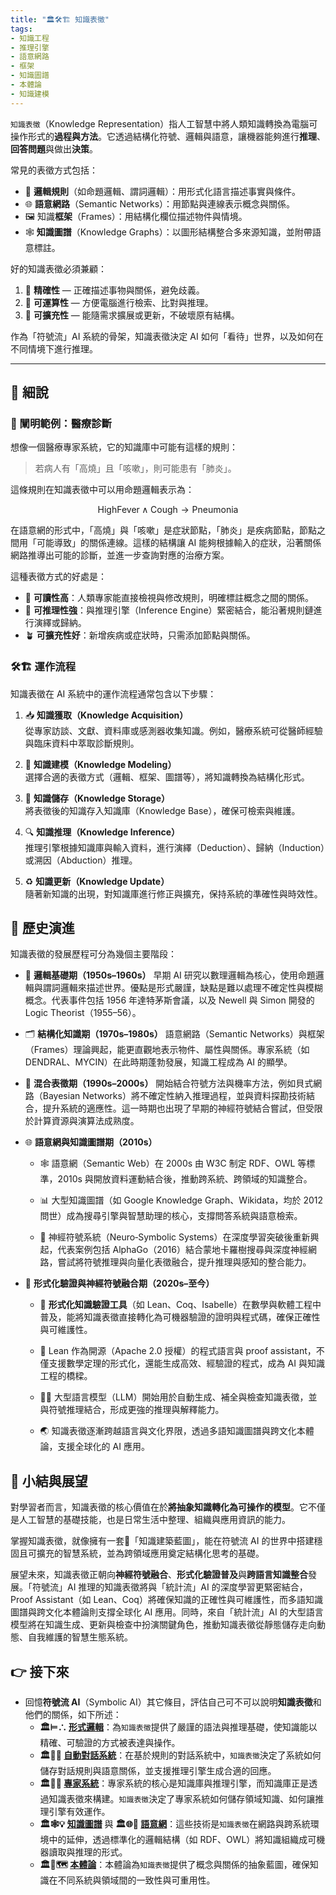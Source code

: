 ```yaml
---
title: "🏛️🛠️🏗️ 知識表徵"
tags:
- 知識工程
- 推理引擎
- 語意網路
- 框架
- 知識圖譜
- 本體論
- 知識建模
---
```

`知識表徵`（Knowledge Representation）指人工智慧中將人類知識轉換為電腦可操作形式的**過程與方法**。它透過結構化符號、邏輯與語意，讓機器能夠進行**推理**、**回答問題**與做出**決策**。

常見的表徵方式包括：

- 📐 **邏輯規則**（如命題邏輯、謂詞邏輯）：用形式化語言描述事實與條件。  
- 🌐 **語意網路**（Semantic Networks）：用節點與連線表示概念與關係。  
- 🖼️ 知識**框架**（Frames）：用結構化欄位描述物件與情境。  
- 🕸 **知識圖譜**（Knowledge Graphs）：以圖形結構整合多來源知識，並附帶語意標註。


好的知識表徵必須兼顧：
1. 🎯 **精確性** — 正確描述事物與關係，避免歧義。  
2. 🧮 **可運算性** — 方便電腦進行檢索、比對與推理。  
3. 🧱 **可擴充性** — 能隨需求擴展或更新，不破壞原有結構。

作為「符號流」AI 系統的骨架，知識表徵決定 AI 如何「看待」世界，以及如何在不同情境下進行推理。

***

## 🔬 細說

### 🛅 闡明範例：醫療診斷

想像一個醫療專家系統，它的知識庫中可能有這樣的規則：

> 若病人有「高燒」且「咳嗽」，則可能患有「肺炎」。

這條規則在知識表徵中可以用命題邏輯表示為：

$$
\text{HighFever} \land \text{Cough} \rightarrow \text{Pneumonia}
$$

在語意網的形式中，「高燒」與「咳嗽」是症狀節點，「肺炎」是疾病節點，節點之間用「可能導致」的關係連線。這樣的結構讓 AI 能夠根據輸入的症狀，沿著關係網路推導出可能的診斷，並進一步查詢對應的治療方案。

這種表徵方式的好處是：

- 👀 **可讀性高**：人類專家能直接檢視與修改規則，明確標註概念之間的關係。  
- 🧠 **可推理性強**：與推理引擎（Inference Engine）緊密結合，能沿著規則鏈進行演繹或歸納。  
- 🪴 **可擴充性好**：新增疾病或症狀時，只需添加節點與關係。

### 🛠️🏗️ 運作流程

知識表徵在 AI 系統中的運作流程通常包含以下步驟：

1. 📥 **知識獲取（Knowledge Acquisition）**  
   從專家訪談、文獻、資料庫或感測器收集知識。例如，醫療系統可從醫師經驗與臨床資料中萃取診斷規則。

2. 🧩 **知識建模（Knowledge Modeling）**  
   選擇合適的表徵方式（邏輯、框架、圖譜等），將知識轉換為結構化形式。

3. 💾 **知識儲存（Knowledge Storage）**  
   將表徵後的知識存入知識庫（Knowledge Base），確保可檢索與維護。

4. 🔍 **知識推理（Knowledge Inference）**  
   推理引擎根據知識庫與輸入資料，進行演繹（Deduction）、歸納（Induction）或溯因（Abduction）推理。

5. ♻️ **知識更新（Knowledge Update）**  
   隨著新知識的出現，對知識庫進行修正與擴充，保持系統的準確性與時效性。

## 🔄 歷史演進

知識表徵的發展歷程可分為幾個主要階段：

- 📜 **邏輯基礎期（1950s–1960s）** 早期 AI 研究以數理邏輯為核心，使用命題邏輯與謂詞邏輯來描述世界。優點是形式嚴謹，缺點是難以處理不確定性與模糊概念。代表事件包括 1956 年達特茅斯會議，以及 Newell 與 Simon 開發的 Logic Theorist（1955–56）。
    
- 🗂️ **結構化知識期（1970s–1980s）** 語意網路（Semantic Networks）與框架（Frames）理論興起，能更直觀地表示物件、屬性與關係。專家系統（如 DENDRAL、MYCIN）在此時期蓬勃發展，知識工程成為 AI 的顯學。
    
- 🔄 **混合表徵期（1990s–2000s）** 開始結合符號方法與機率方法，例如貝式網路（Bayesian Networks）將不確定性納入推理過程，並與資料探勘技術結合，提升系統的適應性。這一時期也出現了早期的神經符號結合嘗試，但受限於計算資源與演算法成熟度。
    
- 🌐 **語意網與知識圖譜期（2010s）**
    
    - 🕸️ 語意網（Semantic Web）在 2000s 由 W3C 制定 RDF、OWL 等標準，2010s 與開放資料運動結合後，推動跨系統、跨領域的知識整合。
        
    - 📊 大型知識圖譜（如 Google Knowledge Graph、Wikidata，均於 2012 問世）成為搜尋引擎與智慧助理的核心，支撐問答系統與語意檢索。
        
    - 🧠 神經符號系統（Neuro‑Symbolic Systems）在深度學習突破後重新興起，代表案例包括 AlphaGo（2016）結合蒙地卡羅樹搜尋與深度神經網路，嘗試將符號推理與向量化表徵融合，提升推理與感知的整合能力。
        
- 🧩 **形式化驗證與神經符號融合期（2020s–至今）**
    
    - 📏 **形式化知識驗證工具**（如 Lean、Coq、Isabelle）在數學與軟體工程中普及，能將知識表徵直接轉化為可機器驗證的證明與程式碼，確保正確性與可維護性。
        
    - 🌿 Lean 作為開源（Apache 2.0 授權）的程式語言與 proof assistant，不僅支援數學定理的形式化，還能生成高效、經驗證的程式，成為 AI 與知識工程的橋樑。
        
    - 🧞‍♀️ 大型語言模型（LLM）開始用於自動生成、補全與檢查知識表徵，並與符號推理結合，形成更強的推理與解釋能力。
        
    - 🌏 知識表徵逐漸跨越語言與文化界限，透過多語知識圖譜與跨文化本體論，支援全球化的 AI 應用。

## 🏁 小結與展望

對學習者而言，知識表徵的核心價值在於**將抽象知識轉化為可操作的模型**。它不僅是人工智慧的基礎技能，也是日常生活中整理、組織與應用資訊的能力。

掌握知識表徵，就像擁有一套📘「知識建築藍圖」，能在符號流 AI 的世界中搭建穩固且可擴充的智慧系統，並為跨領域應用奠定結構化思考的基礎。

展望未來，知識表徵正朝向**神經符號融合**、**形式化驗證普及**與**跨語言知識整合**發展。「符號流」AI 推理的知識表徵將與「統計流」AI 的深度學習更緊密結合，Proof Assistant（如 Lean、Coq）將確保知識的正確性與可維護性，而多語知識圖譜與跨文化本體論則支撐全球化 AI 應用。同時，來自「統計流」AI 的大型語言模型將在知識生成、更新與檢查中扮演關鍵角色，推動知識表徵從靜態儲存走向動態、自我維護的智慧生態系統。

## 👉 接下來

- 回憶**符號流 AI**（Symbolic AI）其它條目，評估自己可不可以說明**知識表徵**和他們的關係，如下所述：
    - **🏛️⊨∴ [形式邏輯](03-01-formal_logic.zh-hant)**：為`知識表徵`提供了嚴謹的語法與推理基礎，使知識能以精確、可驗證的方式被表達與操作。
    - **🏛️🤖💬 [自動對話系統](03-02-automatic_dialogue_systems.zh-hant)**：在基於規則的對話系統中，`知識表徵`決定了系統如何儲存對話規則與語意關係，並支援推理引擎生成合適的回應。
    - **🏛️🎁🧠 [專家系統](03-03-expert_systems.zh-hant)**：專家系統的核心是知識庫與推理引擎，而知識庫正是透過知識表徵來構建。`知識表徵`決定了專家系統如何儲存領域知識、如何讓推理引擎有效運作。
    - **🏛️🕸💡 [知識圖譜](03-05-knowledge_graphs.zh-hant)** 與 **🏛️🌐🔗 [語意網](03-06-semantic_web.zh-hant)**：這些技術是`知識表徵`在網路與跨系統環境中的延伸，透過標準化的邏輯結構（如 RDF、OWL）將知識組織成可機器讀取與推理的形式。
    - **🏛️🌌🗺️ [本體論](03-07-ontology.zh-hant)**：本體論為`知識表徵`提供了概念與關係的抽象藍圖，確保知識在不同系統與領域間的一致性與可重用性。
